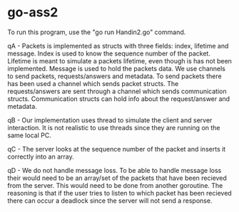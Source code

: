 # go-ass2
To run this program, use the "go run Handin2.go" command.

qA - Packets is implemented as structs with three fields: index, lifetime and message. Index is used to know the sequence number of the packet. Lifetime is meant to simulate a packets lifetime, even though is has not been implemented. Message is used to hold the packets data.
We use channels to send packets, requests/answers and metadata. To send packets there has been used a channel which sends packet structs. The requests/answers are sent through a channel which sends communication structs. Communication structs can hold info about the request/answer and metadata.

qB - Our implementation uses thread to simulate the client and server interaction.
It is not realistic to use threads since they are running on the same local PC.

qC - The server looks at the sequence number of the packet and inserts it correctly into an array.

qD - We do not handle message loss. To be able to handle message loss their would need to be an array/set of the packets that have been recieved from the server. This would need to be done from another goroutine. The reasoning is that if the user tries to listen to which packet has been recieved there can occur a deadlock since the server will not send a response.

